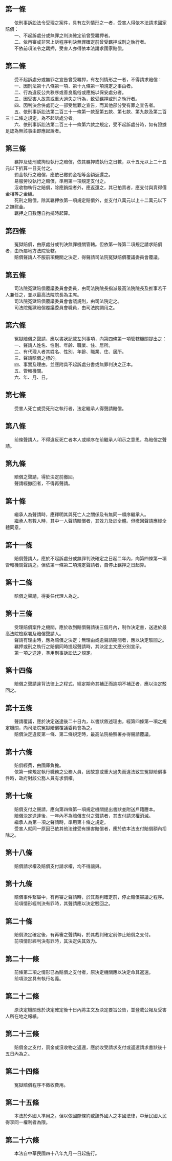 第一條 
-------
　　依刑事訴訟法令受理之案件，具有左列情形之一者，受害人得依本法請求國家賠償：  
　　一、不起訴處分或無罪之判決確定前曾受羈押者。  
　　二、依再審或非常上訴程序判決無罪確定前曾受羈押或刑之執行者。  
　　不依前項法令之羈押，受害人亦得依本法請求國家賠償。  


第二條 
-------
　　受不起訴處分或無罪之宣告曾受羈押，有左列情形之一者，不得請求賠償：  
　　一、因刑法第十八條第一項、第十九條第一項規定之事由者。  
　　二、行為違反公共秩序或善良風俗或應施以保安處分者。  
　　三、因受害人故意或重大過失之行為，致受羈押或刑之執行者。  
　　四、因判決合併處罰之一部受無罪之宣告，而其他部分受有罪之宣告者。  
　　五、依刑事訴訟法第二百三十一條第一款至第五款、第七款、第九款及第二百三十二條之規定，為不起訴處分者。  
　　六、依刑事訴訟法第二百三十一條第六款之規定，受不起訴處分時，如有證據足認為無該事由即應起訴者。  


第三條 
-------
　　羈押及徒刑或拘役執行之賠償，依其羈押或執行之日數，以十五元以上二十五元以下折算一日支付之。  
　　罰金執行之賠償，應依已繳罰金相等金額返還之。  
　　易服勞役執行之賠償，準用第一項規定支付之。  
　　沒收物執行之賠償，除應銷燬者外，應返還之，其已拍賣者，應支付與賣得價金相等之金額。  
　　死刑之賠償，除其羈押依第一項規定賠償外，並支付八萬元以上十二萬元以下之撫慰金。  
　　羈押之日數應自拘捕時起算。  


第四條 
-------
　　冤獄賠償，由原處分或判決無罪機關管轄。但依第一條第二項規定請求賠償者，由所屬地方法院管轄。  
　　賠償聲請人不服前項機關之決定，得聲請司法院冤獄賠償覆議委員會覆議。  


第五條 
-------
　　司法院冤獄賠償覆議委員會委員，由司法院院長指派最高法院院長及推事若干人兼任之，並以最高法院院長為主席。  
　　司法院冤獄賠償覆議委員會會議規則，由司法院定之。  
　　司法院冤獄賠償覆議委員會職員，由司法院調用之。  


第六條 
-------
　　冤獄賠償之聲請，應以書狀記載左列事項，向第四條第一項管轄機關提出之：  
　　一、聲請人姓名、性別、年齡、職業、住、居所。  
　　二、有代理人者其姓名、性別、年齡、職業、住、居所。  
　　三、聲請賠償之標的。  
　　四、事實及理由，並應附具不起訴處分書或無罪判決之正本。  
　　五、管轄機關。  
　　六、年、月、日。  


第七條 
-------
　　受害人死亡或受死刑之執行者，法定繼承人得聲請賠償。  


第八條 
-------
　　前條聲請人，不得違反死亡者本人或順序在前繼承人明示之意思，為賠償之聲請。  


第九條 
-------
　　賠償之聲請，得於決定前撤回。  
　　聲請經撤回者，不得再聲請。  


第十條 
-------
　　繼承人為聲請時，應釋明其與死亡人之關係及有無同一順序繼承人。  
　　繼承人有數人時，其中一人聲請賠償者，其效力及於全體。但撤回聲請應經全體同意。  


第十一條 
---------
　　賠償聲請人，應於不起訴處分或無罪判決確定之日起二年內，向第四條第一項管轄機關聲請之。但依第一條第二項規定聲請者，自停止羈押之日起算。  


第十二條 
---------
　　賠償之聲請，得委任代理人為之。  


第十三條 
---------
　　受理賠償案件之機關，應於收到賠償聲請後三個月內，制作決定書，送達於最高法院檢察署及賠償聲請人。  
　　聲請有理由時，應為賠償之決定；無理由或逾聲請期間者，應以決定駁回之。  
　　羈押或刑之執行之賠償同時提起聲請時，其決定主文應分別宣示。  
　　第一項之送達，準用刑事訴訟法之規定。  


第十四條 
---------
　　賠償之聲請違背法律上之程式，經定期命其補正而逾期不補正者，應以決定駁回之。  


第十五條 
---------
　　聲請覆議，應於決定送達後二十日內，以書狀敘述理由，經第四條第一項之規定機關，向司法院冤獄賠償覆議委員會為之。  
　　賠償決定違反第一條、第二條規定時，最高法院檢察署亦得聲請覆議。  


第十六條 
---------
　　賠償經費，由國庫負擔。  
　　依第一條規定執行職務之公務人員，因故意或重大過失而違法致生冤獄賠償事件時，政府對該公務人員有求償權。  


第十七條 
---------
　　賠償支付之聲請，應向第四條第一項規定機關提出書狀並附送戶籍謄本。  
　　賠償決定送達後，一年內不為賠償支付之聲請者，其支付請求權消滅。  
　　繼承人為第一項之聲請時，準用第十條之規定。  
　　受害人就同一原因已依其他法律受有損害賠償者，應於依本法支付賠償額內扣除之。  


第十八條 
---------
　　賠償請求權及賠償支付請求權，均不得讓與。  


第十九條 
---------
　　賠償事件繫屬中，有再審之聲請時，於其裁判確定前，停止賠償審議之程序。  
　　前項情形經判決有罪時，其聲請應以決定駁回之。  


第二十條 
---------
　　賠償決定確定後，有再審之聲請時，於其裁判確定前停止賠償之支付。  
　　前項情形經判決有罪時，其決定失其效力。  


第二十一條 
-----------
　　前條第二項之情形已為賠償之支付者，原決定機關應以決定命其返還。  
　　前項決定具有執行名義。  


第二十二條 
-----------
　　原決定機關應於決定確定後十日內將主文及決定要旨公告，並登載公報及受害人所在地之報紙。  


第二十三條 
-----------
　　賠償金之支付，罰金或沒收物之返還，應於收受請求支付或返還請求書狀後十五日內為之。  


第二十四條 
-----------
　　冤獄賠償程序不徵收費用。  


第二十五條 
-----------
　　本法於外國人準用之。但以依國際條約或該外國人之本國法律，中華民國人民得享同一權利者為限。  


第二十六條 
-----------
　　本法自中華民國四十八年九月一日起施行。